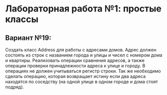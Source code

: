 # Лабораторная работа №1: простые классы

## Вариант №19: 

Создать класс Address для работы с адресами домов. Адрес должен состоять из строк с названием города и улицы и чисел с номером дома и квартиры. Реализовать операции сравнения адресов, а также операции проверки принадлежности адреса к улице и городу. В операциях не должен учитываться регистр строки. Так же необходимо сделать операцию, которая возвращает истину если два адреса находятся по соседству (на одной улице в одном городе и дома стоят подряд).


